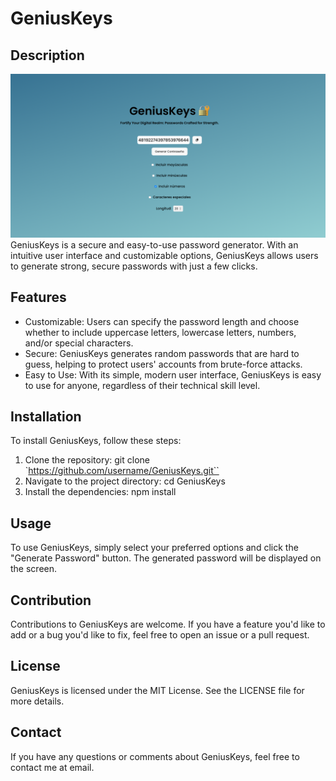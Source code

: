 # GeniusKeys

## Description
![GeniusKeys screenshot](./src/assets/captura.png)
GeniusKeys is a secure and easy-to-use password generator. With an intuitive user interface and customizable options, GeniusKeys allows users to generate strong, secure passwords with just a few clicks.

## Features
* Customizable: Users can specify the password length and choose whether to include uppercase letters, lowercase letters, numbers, and/or special characters.
* Secure: GeniusKeys generates random passwords that are hard to guess, helping to protect users' accounts from brute-force attacks.
* Easy to Use: With its simple, modern user interface, GeniusKeys is easy to use for anyone, regardless of their technical skill level.

## Installation
To install GeniusKeys, follow these steps:

1. Clone the repository: git clone `https://github.com/username/GeniusKeys.git``
2. Navigate to the project directory: cd GeniusKeys
3. Install the dependencies: npm install

## Usage
To use GeniusKeys, simply select your preferred options and click the "Generate Password" button. The generated password will be displayed on the screen.

## Contribution
Contributions to GeniusKeys are welcome. If you have a feature you'd like to add or a bug you'd like to fix, feel free to open an issue or a pull request.

## License
GeniusKeys is licensed under the MIT License. See the LICENSE file for more details.

## Contact
If you have any questions or comments about GeniusKeys, feel free to contact me at email.